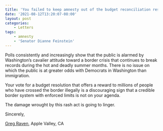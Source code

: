 ```yaml
---
title: 'You failed to keep amnesty out of the budget reconciliation resolution'
date: '2021-08-12T13:20:07-08:00'
layout: post
categories:
    - Letters
tags:
    - amnesty
    - 'Senator Dianne Feinstein'
---
```


Polls consistently and increasingly show that the public is alarmed by Washington’s cavalier attitude toward a border crisis that continues to break records during the hot and deadly summer months. There is no issue on which the public is at greater odds with Democrats in Washington than immigration.

Your vote for a budget resolution that offers a reward to millions of people who have crossed the border illegally is a discouraging sign that a credible border system with enforced limits is not on your agenda.

The damage wrought by this rash act is going to linger.

Sincerely,

[Greg Raven](https://www.gregraven.org/), Apple Valley, CA